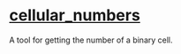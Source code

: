 # [cellular_numbers](https://voxelv.github.io/cellular_numbers)
A tool for getting the number of a binary cell.
